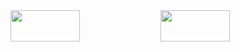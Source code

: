 
<img align="left" height="50px" width="47%" src="https://github-readme-stats.vercel.app/api?username=BoostioAaron&show_icons=true&theme=dark" />
<img align="left" height="50px" width="47%" src="https://streak-stats.demolab.com/?user=BoostioAaron&theme=dark&border_radius=5" />



